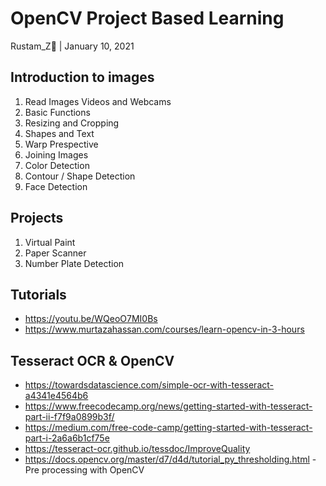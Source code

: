 # OpenCV Project Based Learning
Rustam_Z🚀 | January 10, 2021

## Introduction to images
1. Read Images Videos and Webcams
2. Basic Functions
3. Resizing and Cropping
4. Shapes and Text
5. Warp Prespective
6. Joining Images 
7. Color Detection
8. Contour / Shape Detection
9. Face Detection

## Projects
1. Virtual Paint
2. Paper Scanner
3. Number Plate Detection

## Tutorials
- https://youtu.be/WQeoO7MI0Bs
- https://www.murtazahassan.com/courses/learn-opencv-in-3-hours

## Tesseract OCR & OpenCV
- https://towardsdatascience.com/simple-ocr-with-tesseract-a4341e4564b6
- https://www.freecodecamp.org/news/getting-started-with-tesseract-part-ii-f7f9a0899b3f/
- https://medium.com/free-code-camp/getting-started-with-tesseract-part-i-2a6a6b1cf75e
- https://tesseract-ocr.github.io/tessdoc/ImproveQuality
- https://docs.opencv.org/master/d7/d4d/tutorial_py_thresholding.html - Pre processing with OpenCV
